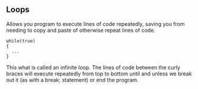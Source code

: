 ## Loops

Allows you program to execute lines of code repeatedly, saving you 
from needing to copy and paste of otherwise repeat lines of code.
```
while(true)
{
  ...
}
```
This what is called an infinite loop. The lines of code between the curly braces will execute repeatedly 
from top to bottom until and unless we break out it (as with a break; statement) or end the program.
